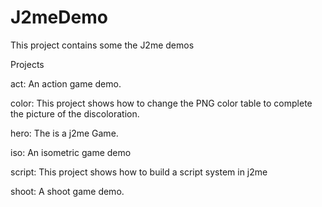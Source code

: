 J2meDemo
========

This project contains some the J2me demos

Projects

act:	An action game demo.

color:	This project shows how to change the PNG color table to 
	complete the picture of the discoloration.
	
hero:	The is a j2me Game.

iso:	An isometric game demo

script:	This project shows how to build a script system in j2me

shoot:	A shoot game demo. 

